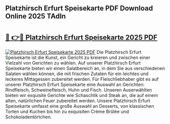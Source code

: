 ## Platzhirsch Erfurt Speisekarte PDF Download Online 2025 TAdIn

# <h2><a href="http://gcd5jz.nevu.top/?p=Platzhirsch+Erfurt+Speisekarte">🔗 👉🔴 Platzhirsch Erfurt Speisekarte 2025 PDF</a></h2>

[![Platzhirsch Erfurt Speisekarte 2025 PDF](https://i.imgur.com/dBaPXMq.png)](http://gcd5jz.nevu.top/?p=Platzhirsch+Erfurt+Speisekarte)
Die Platzhirsch Erfurt Speisekarte ist die Kunst, ein Gericht zu kreieren und zwischen einer Vielzahl von Gerichten zu wählen. Auf unserer Platzhirsch Erfurt Speisekarte bieten wir einen Salatbereich an, in dem Sie aus verschiedenen Salaten wählen können, die mit frischen Zutaten für ein leichtes und leckeres Mittagessen zubereitet werden. Für Fleischliebhaber gibt es auf unserer Platzhirsch Erfurt Speisekarte eine Auswahl an Gerichten: Rindfleisch, Schweinefleisch, Huhn und Fisch. Unseren Auserwählten bieten wir exquisite Gerichte wie Schaschlik und Steak an, die auf einem alten, natürlichen Feuer zubereitet werden. Unsere Platzhirsch Erfurt Speisekarte umfasst eine große Auswahl an Desserts, von klassischen Torten und Kuchen bis hin zu exquisiten Crème Brûlée und Schokoladentörtchen.
